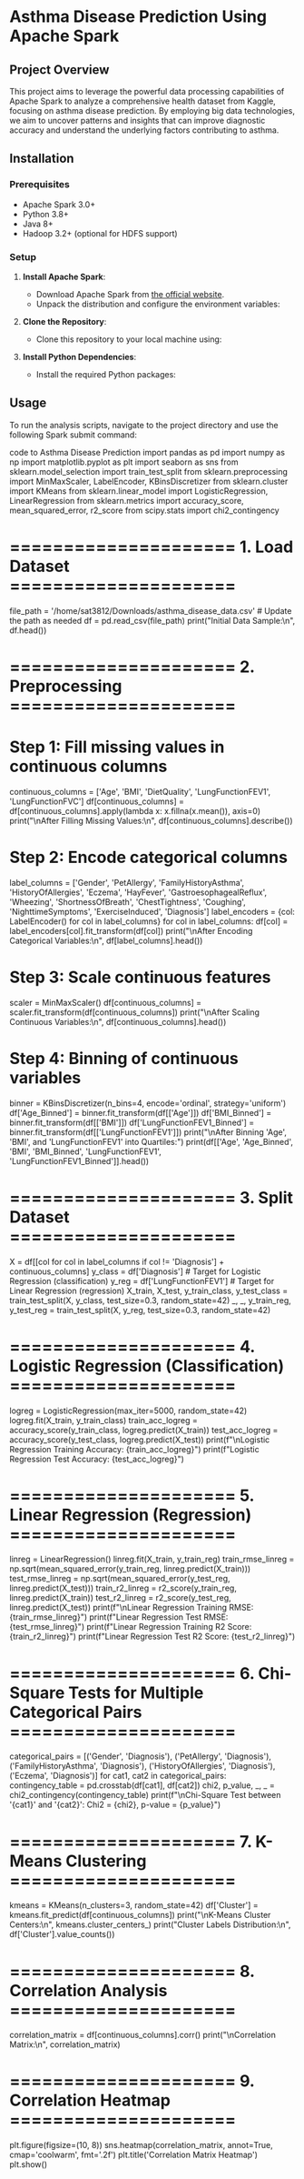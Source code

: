 # Asthma Disease Prediction Using Apache Spark

## Project Overview
This project aims to leverage the powerful data processing capabilities of Apache Spark to analyze a comprehensive health dataset from Kaggle, focusing on asthma disease prediction. By employing big data technologies, we aim to uncover patterns and insights that can improve diagnostic accuracy and understand the underlying factors contributing to asthma.

## Installation

### Prerequisites
- Apache Spark 3.0+
- Python 3.8+
- Java 8+
- Hadoop 3.2+ (optional for HDFS support)

### Setup
1. **Install Apache Spark**:
   - Download Apache Spark from [the official website](https://spark.apache.org/downloads.html).
   - Unpack the distribution and configure the environment variables:
  
     
2. **Clone the Repository**:
   - Clone this repository to your local machine using:
    
    

3. **Install Python Dependencies**:
   - Install the required Python packages:
     
    

## Usage
To run the analysis scripts, navigate to the project directory and use the following Spark submit command:



code to Asthma Disease Prediction 
import pandas as pd
import numpy as np
import matplotlib.pyplot as plt
import seaborn as sns
from sklearn.model_selection import train_test_split
from sklearn.preprocessing import MinMaxScaler, LabelEncoder, KBinsDiscretizer
from sklearn.cluster import KMeans
from sklearn.linear_model import LogisticRegression, LinearRegression
from sklearn.metrics import accuracy_score, mean_squared_error, r2_score
from scipy.stats import chi2_contingency

# ===================== 1. Load Dataset ===================== #
file_path = '/home/sat3812/Downloads/asthma_disease_data.csv'  # Update the path as needed
df = pd.read_csv(file_path)
print("Initial Data Sample:\n", df.head())

# ===================== 2. Preprocessing ===================== #
# Step 1: Fill missing values in continuous columns
continuous_columns = ['Age', 'BMI', 'DietQuality', 'LungFunctionFEV1', 'LungFunctionFVC']
df[continuous_columns] = df[continuous_columns].apply(lambda x: x.fillna(x.mean()), axis=0)
print("\nAfter Filling Missing Values:\n", df[continuous_columns].describe())

# Step 2: Encode categorical columns
label_columns = ['Gender', 'PetAllergy', 'FamilyHistoryAsthma', 'HistoryOfAllergies', 'Eczema', 
                 'HayFever', 'GastroesophagealReflux', 'Wheezing', 'ShortnessOfBreath', 
                 'ChestTightness', 'Coughing', 'NighttimeSymptoms', 'ExerciseInduced', 'Diagnosis']
label_encoders = {col: LabelEncoder() for col in label_columns}
for col in label_columns:
    df[col] = label_encoders[col].fit_transform(df[col])
print("\nAfter Encoding Categorical Variables:\n", df[label_columns].head())

# Step 3: Scale continuous features
scaler = MinMaxScaler()
df[continuous_columns] = scaler.fit_transform(df[continuous_columns])
print("\nAfter Scaling Continuous Variables:\n", df[continuous_columns].head())

# Step 4: Binning of continuous variables
binner = KBinsDiscretizer(n_bins=4, encode='ordinal', strategy='uniform')
df['Age_Binned'] = binner.fit_transform(df[['Age']])
df['BMI_Binned'] = binner.fit_transform(df[['BMI']])
df['LungFunctionFEV1_Binned'] = binner.fit_transform(df[['LungFunctionFEV1']])
print("\nAfter Binning 'Age', 'BMI', and 'LungFunctionFEV1' into Quartiles:")
print(df[['Age', 'Age_Binned', 'BMI', 'BMI_Binned', 'LungFunctionFEV1', 'LungFunctionFEV1_Binned']].head())

# ===================== 3. Split Dataset ===================== #
X = df[[col for col in label_columns if col != 'Diagnosis'] + continuous_columns]
y_class = df['Diagnosis']  # Target for Logistic Regression (classification)
y_reg = df['LungFunctionFEV1']  # Target for Linear Regression (regression)
X_train, X_test, y_train_class, y_test_class = train_test_split(X, y_class, test_size=0.3, random_state=42)
_, _, y_train_reg, y_test_reg = train_test_split(X, y_reg, test_size=0.3, random_state=42)

# ===================== 4. Logistic Regression (Classification) ===================== #
logreg = LogisticRegression(max_iter=5000, random_state=42)
logreg.fit(X_train, y_train_class)
train_acc_logreg = accuracy_score(y_train_class, logreg.predict(X_train))
test_acc_logreg = accuracy_score(y_test_class, logreg.predict(X_test))
print(f"\nLogistic Regression Training Accuracy: {train_acc_logreg}")
print(f"Logistic Regression Test Accuracy: {test_acc_logreg}")

# ===================== 5. Linear Regression (Regression) ===================== #
linreg = LinearRegression()
linreg.fit(X_train, y_train_reg)
train_rmse_linreg = np.sqrt(mean_squared_error(y_train_reg, linreg.predict(X_train)))
test_rmse_linreg = np.sqrt(mean_squared_error(y_test_reg, linreg.predict(X_test)))
train_r2_linreg = r2_score(y_train_reg, linreg.predict(X_train))
test_r2_linreg = r2_score(y_test_reg, linreg.predict(X_test))
print(f"\nLinear Regression Training RMSE: {train_rmse_linreg}")
print(f"Linear Regression Test RMSE: {test_rmse_linreg}")
print(f"Linear Regression Training R2 Score: {train_r2_linreg}")
print(f"Linear Regression Test R2 Score: {test_r2_linreg}")

# ===================== 6. Chi-Square Tests for Multiple Categorical Pairs ===================== #
categorical_pairs = [('Gender', 'Diagnosis'), ('PetAllergy', 'Diagnosis'), ('FamilyHistoryAsthma', 'Diagnosis'), 
                     ('HistoryOfAllergies', 'Diagnosis'), ('Eczema', 'Diagnosis')]
for cat1, cat2 in categorical_pairs:
    contingency_table = pd.crosstab(df[cat1], df[cat2])
    chi2, p_value, _, _ = chi2_contingency(contingency_table)
    print(f"\nChi-Square Test between '{cat1}' and '{cat2}': Chi2 = {chi2}, p-value = {p_value}")

# ===================== 7. K-Means Clustering ===================== #
kmeans = KMeans(n_clusters=3, random_state=42)
df['Cluster'] = kmeans.fit_predict(df[continuous_columns])
print("\nK-Means Cluster Centers:\n", kmeans.cluster_centers_)
print("Cluster Labels Distribution:\n", df['Cluster'].value_counts())

# ===================== 8. Correlation Analysis ===================== #
correlation_matrix = df[continuous_columns].corr()
print("\nCorrelation Matrix:\n", correlation_matrix)

# ===================== 9. Correlation Heatmap ===================== #
plt.figure(figsize=(10, 8))
sns.heatmap(correlation_matrix, annot=True, cmap='coolwarm', fmt='.2f')
plt.title('Correlation Matrix Heatmap')
plt.show()


